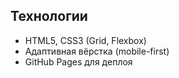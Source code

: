 ## Технологии  
- HTML5, CSS3 (Grid, Flexbox)  
- Адаптивная вёрстка (mobile-first)  
- GitHub Pages для деплоя  

